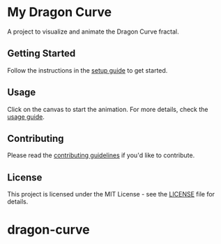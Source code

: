 # My Dragon Curve

A project to visualize and animate the Dragon Curve fractal.

## Getting Started

Follow the instructions in the [setup guide](docs/setup.md) to get started.

## Usage

Click on the canvas to start the animation. For more details, check the [usage guide](docs/usage.md).

## Contributing

Please read the [contributing guidelines](docs/contributing.md) if you'd like to contribute.

## License

This project is licensed under the MIT License - see the [LICENSE](LICENSE) file for details.
# dragon-curve
